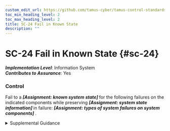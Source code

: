 ```yaml
---
custom_edit_url: https://github.com/tamus-cyber/tamus-control-standards/tree/main/content/tamus.edu/TAMUS_profile.xml
toc_min_heading_level: 2
toc_max_heading_level: 2
title: SC-24 Fail in Known State
description: ""
---
```


# SC-24 Fail in Known State {#sc-24}

_**Implementation Level**_: Information System\
_**Contributes to Assurance**_: Yes

### Control

Fail to a <strong title="sc-24_odp.02"> <em>[Assignment: known system state]</em> </strong> for the following failures on the indicated components while preserving <strong title="sc-24_odp.03"> <em>[Assignment: system state information]</em> </strong> in failure: <strong title="sc-24_odp.01"> <em>[Assignment: types of system failures on system components]</em> </strong>.

<details>
  <summary>Supplemental Guidance</summary>

Failure in a known state addresses security concerns in accordance with the mission and business needs of organizations. Failure in a known state prevents the loss of confidentiality, integrity, or availability of information in the event of failures of organizational systems or system components. Failure in a known safe state helps to prevent systems from failing to a state that may cause injury to individuals or destruction to property. Preserving system state information facilitates system restart and return to the operational mode with less disruption of mission and business processes.

</details>

